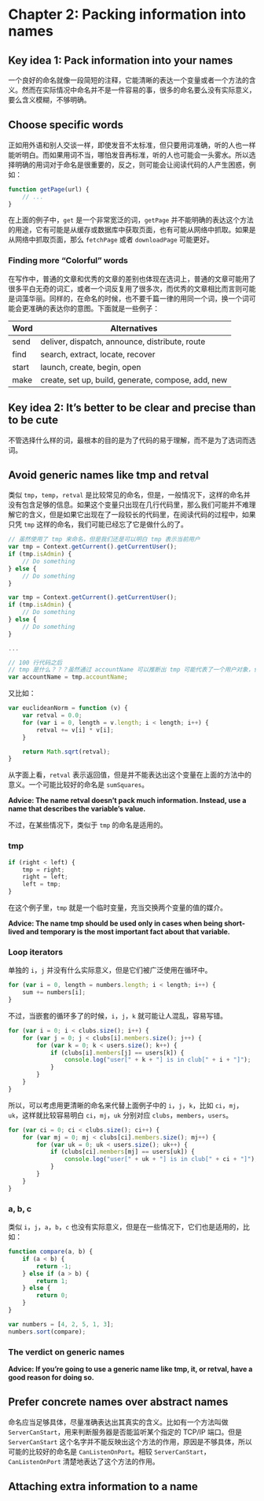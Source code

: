 # Chapter 2: Packing information into names
## Key idea 1: Pack information into your names
一个良好的命名就像一段简短的注释，它能清晰的表达一个变量或者一个方法的含义。然而在实际情况中命名并不是一件容易的事，很多的命名要么没有实际意义，要么含义模糊，不够明确。
## Choose specific words
正如用外语和别人交谈一样，即使发音不太标准，但只要用词准确，听的人也一样能听明白。而如果用词不当，哪怕发音再标准，听的人也可能会一头雾水。所以选择明确的用词对于命名是很重要的，反之，则可能会让阅读代码的人产生困惑，例如：
```js
function getPage(url) {
    // ...
}
```
在上面的例子中，`get` 是一个非常宽泛的词，`getPage` 并不能明确的表达这个方法的用途，它有可能是从缓存或数据库中获取页面，也有可能从网络中抓取。如果是从网络中抓取页面，那么 `fetchPage` 或者 `downloadPage` 可能更好。
### Finding more “Colorful” words
在写作中，普通的文章和优秀的文章的差别也体现在选词上，普通的文章可能用了很多平白无奇的词汇，或者一个词反复用了很多次，而优秀的文章相比而言则可能是词藻华丽。同样的，在命名的时候，也不要千篇一律的用同一个词，换一个词可能会更准确的表达你的意图。下面就是一些例子：

| Word | Alternatives |
| ---- | ------------ |
| send | deliver, dispatch, announce, distribute, route |
| find | search, extract, locate, recover |
| start | launch, create, begin, open |
| make | create, set up, build, generate, compose, add, new |
## Key idea 2: It’s better to be clear and precise than to be cute
不管选择什么样的词，最根本的目的是为了代码的易于理解，而不是为了选词而选词。
## Avoid generic names like tmp and retval
类似 `tmp`，`temp`，`retval` 是比较常见的命名，但是，一般情况下，这样的命名并没有包含足够的信息。如果这个变量只出现在几行代码里，那么我们可能并不难理解它的含义，但是如果它出现在了一段较长的代码里，在阅读代码的过程中，如果只凭 `tmp` 这样的命名，我们可能已经忘了它是做什么的了。
```js
// 虽然使用了 tmp 来命名，但是我们还是可以明白 tmp 表示当前用户
var tmp = Context.getCurrent().getCurrentUser();
if (tmp.isAdmin) {
    // Do something
} else {
    // Do something
}
```
```js
var tmp = Context.getCurrent().getCurrentUser();
if (tmp.isAdmin) {
    // Do something
} else {
    // Do something
}

...

// 100 行代码之后
// tmp 是什么？？？虽然通过 accountName 可以推断出 tmp 可能代表了一个用户对象，但是比起良好的命名，这显然太麻烦了
var accountName = tmp.accountName;
```
又比如：
```js
var euclideanNorm = function (v) {
    var retval = 0.0;
    for (var i = 0, length = v.length; i < length; i++) {
        retval += v[i] * v[i];
    }

    return Math.sqrt(retval);
}
```
从字面上看，`retval` 表示返回值，但是并不能表达出这个变量在上面的方法中的意义。一个可能比较好的命名是 `sumSquares`。

**Advice: The name retval doesn’t pack much information. Instead, use a name that describes the variable’s value.**

不过，在某些情况下，类似于 `tmp` 的命名是适用的。
### tmp
```js
if (right < left) {
    tmp = right;
    right = left;
    left = tmp;
}
```
在这个例子里，`tmp` 就是一个临时变量，充当交换两个变量的值的媒介。

**Advice: The name tmp should be used only in cases when being short-lived and temporary is the most important fact about that variable.**
### Loop iterators
单独的 `i`，`j` 并没有什么实际意义，但是它们被广泛使用在循环中。
```js
for (var i = 0, length = numbers.length; i < length; i++) {
    sum += numbers[i];
}
```
不过，当嵌套的循环多了的时候，`i`，`j`，`k` 就可能让人混乱，容易写错。
```js
for (var i = 0; i < clubs.size(); i++) {
    for (var j = 0; j < clubs[i].members.size(); j++) {
        for (var k = 0; k < users.size(); k++) {
            if (clubs[i].members[j] == users[k]) {
                console.log("user[" + k + "] is in club[" + i + "]");
            }
        }
    }
}
```
所以，可以考虑用更清晰的命名来代替上面例子中的 `i`，`j`，`k`，比如 `ci`，`mj`，`uk`，这样就比较容易明白 `ci`，`mj`，`uk` 分别对应 `clubs`，`members`，`users`。  
```js
for (var ci = 0; ci < clubs.size(); ci++) {
    for (var mj = 0; mj < clubs[ci].members.size(); mj++) {
        for (var uk = 0; uk < users.size(); uk++) {
            if (clubs[ci].members[mj] == users[uk]) {
                console.log("user[" + uk + "] is in club[" + ci + "]");
            }
        }
    }
}
```
### a, b, c
类似 `i`，`j`，`a`，`b`，`c` 也没有实际意义，但是在一些情况下，它们也是适用的，比如：
```js
function compare(a, b) {
    if (a < b) {
        return -1;
    } else if (a > b) {
        return 1;
    } else {
        return 0;
    }
}

var numbers = [4, 2, 5, 1, 3];
numbers.sort(compare);
```
### The verdict on generic names
**Advice: If you’re going to use a generic name like tmp, it, or retval, have a good reason for doing so.**
## Prefer concrete names over abstract names
命名应当足够具体，尽量准确表达出其真实的含义。比如有一个方法叫做 `ServerCanStart`，用来判断服务器是否能监听某个指定的 TCP/IP 端口。但是 `ServerCanStart` 这个名字并不能反映出这个方法的作用，原因是不够具体，所以可能的比较好的命名是 `CanListenOnPort`。相较 `ServerCanStart`，`CanListenOnPort` 清楚地表达了这个方法的作用。
## Attaching extra information to a name
